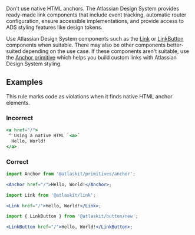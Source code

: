 Don't use native HTML anchors. The Atlassian Design System provides ready-made link components that include event tracking, automatic router configuration, ensure accessible implementations, and provide access to ADS styling features like design tokens.

Use Atlassian Design System components such as the [Link](/components/link/) or [LinkButton](/components/button/link-button/) components when suitable. There may also be other components better-suited depending on the use case. If these components aren't suitable, use the [Anchor primitive](/components/primitives/anchor/) which helps you build custom links with Atlassian Design System styling.

## Examples

This rule marks code as violations when it finds native HTML anchor elements.

### Incorrect

```jsx
<a href="/">
 ^ Using a native HTML `<a>`
  Hello, World!
</a>
```

### Correct

```jsx
import Anchor from '@atlaskit/primitives/anchor';

<Anchor href="/">Hello, World!</Anchor>;

import Link from '@atlaskit/link';

<Link href="/">Hello, World!</Link>;

import { LinkButton } from '@atlaskit/button/new';

<LinkButton href="/">Hello, World!</LinkButton>;
```
